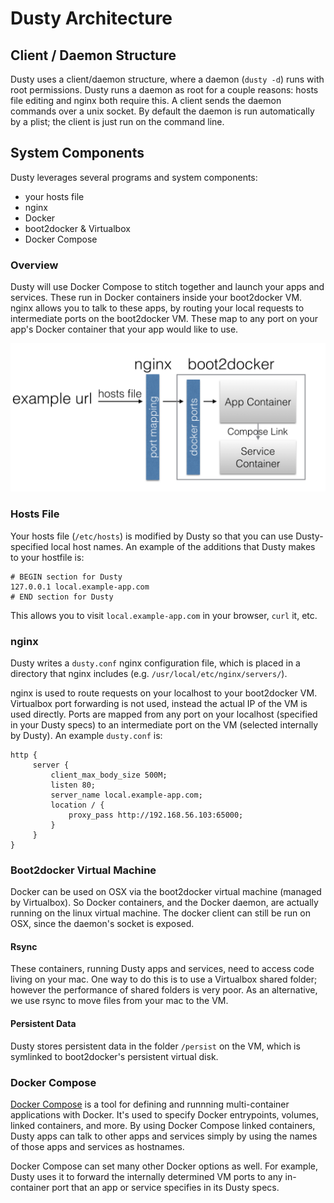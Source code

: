 # Dusty Architecture

## Client / Daemon Structure

Dusty uses a client/daemon structure, where a daemon (`dusty -d`) runs with root permissions.
Dusty runs a daemon as root for a couple reasons: hosts file editing and nginx both require this.
A client sends the daemon commands over a unix socket. By default the daemon is run automatically
by a plist; the client is just run on the command line.

## System Components

Dusty leverages several programs and system components:

 * your hosts file
 * nginx
 * Docker
 * boot2docker & Virtualbox
 * Docker Compose

### Overview

Dusty will use Docker Compose to stitch together and launch your apps
and services.  These run in Docker containers inside your boot2docker VM.  nginx allows
you to talk to these apps, by routing your local requests to intermediate ports on the
boot2docker VM. These map to any port on your app's Docker container that your app would
like to use.

![Dusty Diagram](dusty_diagram.png)

### Hosts File

Your hosts file (`/etc/hosts`) is modified by Dusty so that you can use Dusty-specified
local host names.  An example of the additions that Dusty makes to your hostfile is:
```
# BEGIN section for Dusty
127.0.0.1 local.example-app.com
# END section for Dusty
```
This allows you to visit `local.example-app.com` in your browser, `curl` it, etc.

### nginx

Dusty writes a `dusty.conf` nginx configuration file, which is placed in a directory
that nginx includes (e.g. `/usr/local/etc/nginx/servers/`).

nginx is used to route requests on your localhost to your boot2docker VM. Virtualbox
port forwarding is not used, instead the actual IP of the VM is used directly.  Ports
are mapped from any port on your localhost (specified in your Dusty specs) to
an intermediate port on the VM (selected internally by Dusty).  An example
`dusty.conf` is:
```
http {
     server {
         client_max_body_size 500M;
         listen 80;
         server_name local.example-app.com;
         location / {
             proxy_pass http://192.168.56.103:65000;
         }
     }
}
```

### Boot2docker Virtual Machine

Docker can be used on OSX via the boot2docker virtual machine (managed by Virtualbox).
So Docker containers, and the Docker daemon, are actually running on the
linux virtual machine.  The docker client can still be run on OSX, since the daemon's
socket is exposed.

#### Rsync

These containers, running Dusty apps and services, need to access code living on your mac.
One way to do this is to use a Virtualbox shared folder; however the performance of shared
folders is very poor.  As an alternative, we use rsync to move files from your mac to the VM.

#### Persistent Data

Dusty stores persistent data in the folder `/persist` on the VM, which is symlinked to
boot2docker's persistent virtual disk.

### Docker Compose

[Docker Compose](https://docs.docker.com/compose/) is a tool for defining and runnning
multi-container applications with Docker.  It's used to specify Docker entrypoints, volumes,
linked containers, and more.  By using Docker Compose linked containers, Dusty apps can
talk to other apps and services simply by using the names of those apps and services as
hostnames.

Docker Compose can set many other Docker options as well. For example, Dusty uses it to
forward the internally determined VM ports to any in-container port that an app or service
specifies in its Dusty specs.
